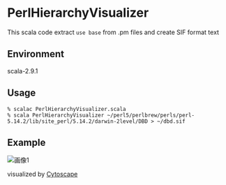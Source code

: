 PerlHierarchyVisualizer
======================

This scala code extract `use base` from .pm files and create SIF format text

Environment
------
scala-2.9.1

Usage
------
    % scalac PerlHierarchyVisualizer.scala
    % scala PerlHierarchyVisualizer ~/perl5/perlbrew/perls/perl-5.14.2/lib/site_perl/5.14.2/darwin-2level/DBD > ~/dbd.sif

Example
------
![画像1](https://raw.github.com/fumiz/PerlHierarchyVisualizer/doc/example.png "diagram example")

visualized by [Cytoscape](http://www.cytoscape.org/)

